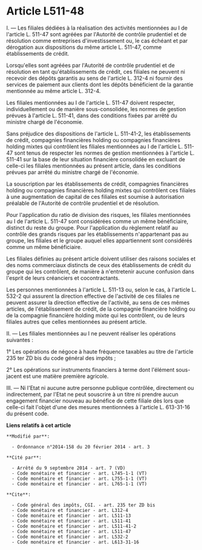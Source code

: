 # Article L511-48

I. ― Les filiales dédiées à la réalisation des activités mentionnées au I de l'article L. 511-47 sont agréées par l'Autorité
de contrôle prudentiel et de résolution comme entreprises d'investissement ou, le cas échéant et par dérogation aux
dispositions du même article L. 511-47, comme établissements de crédit. 

Lorsqu'elles sont agréées par l'Autorité de contrôle prudentiel et de résolution en tant qu'établissements de crédit, ces
filiales ne peuvent ni recevoir des dépôts garantis au sens de l'article L. 312-4 ni fournir des services de paiement aux
clients dont les dépôts bénéficient de la garantie mentionnée au même article L. 312-4. 

Les filiales mentionnées au I de l'article L. 511-47 doivent respecter, individuellement ou de manière sous-consolidée, les
normes de gestion prévues à l'article L. 511-41, dans des conditions fixées par arrêté du ministre chargé de l'économie. 

Sans préjudice des dispositions de l'article L. 511-41-2, les établissements de crédit, compagnies financières holding ou
compagnies financières holding mixtes qui contrôlent les filiales mentionnées au I de l'article L. 511-47 sont tenus de
respecter les normes de gestion mentionnées à l'article L. 511-41 sur la base de leur situation financière consolidée en
excluant de celle-ci les filiales mentionnées au présent article, dans les conditions prévues par arrêté du ministre chargé
de l'économie. 

La souscription par les établissements de crédit, compagnies financières holding ou compagnies financières holding mixtes qui
contrôlent ces filiales à une augmentation de capital de ces filiales est soumise à autorisation préalable de l'Autorité de
contrôle prudentiel et de résolution. 

Pour l'application du ratio de division des risques, les filiales mentionnées au I de l'article L. 511-47 sont considérées
comme un même bénéficiaire, distinct du reste du groupe. Pour l'application du règlement relatif au contrôle des grands
risques par les établissements n'appartenant pas au groupe, les filiales et le groupe auquel elles appartiennent sont
considérés comme un même bénéficiaire. 

Les filiales définies au présent article doivent utiliser des raisons sociales et des noms commerciaux distincts de ceux des
établissements de crédit du groupe qui les contrôlent, de manière à n'entretenir aucune confusion dans l'esprit de leurs
créanciers et cocontractants. 

Les personnes mentionnées à l'article L. 511-13 ou, selon le cas, à l'article L. 532-2 qui assurent la direction effective de
l'activité de ces filiales ne peuvent assurer la direction effective de l'activité, au sens de ces mêmes articles, de
l'établissement de crédit, de la compagnie financière holding ou de la compagnie financière holding mixte qui les contrôlent,
ou de leurs filiales autres que celles mentionnées au présent article. 

II. ― Les filiales mentionnées au I ne peuvent réaliser les opérations suivantes : 

1° Les opérations de négoce à haute fréquence taxables au titre de l'article 235 ter ZD bis du code général des impôts ; 

2° Les opérations sur instruments financiers à terme dont l'élément sous-jacent est une matière première agricole. 

III. ― Ni l'Etat ni aucune autre personne publique contrôlée, directement ou indirectement, par l'Etat ne peut souscrire à un
titre ni prendre aucun engagement financier nouveau au bénéfice de cette filiale dès lors que celle-ci fait l'objet d'une des
mesures mentionnées à l'article L. 613-31-16 du présent code.

**Liens relatifs à cet article**

	**Modifié par**:

	  - Ordonnance n°2014-158 du 20 février 2014 - art. 3

	**Cité par**:

	  - Arrêté du 9 septembre 2014 - art. 7 (VD)
	  - Code monétaire et financier - art. L745-1-1 (VT)
	  - Code monétaire et financier - art. L755-1-1 (VT)
	  - Code monétaire et financier - art. L765-1-1 (VT)

	**Cite**:

	  - Code général des impôts, CGI. - art. 235 ter ZD bis
	  - Code monétaire et financier - art. L312-4
	  - Code monétaire et financier - art. L511-13
	  - Code monétaire et financier - art. L511-41
	  - Code monétaire et financier - art. L511-41-2
	  - Code monétaire et financier - art. L511-47
	  - Code monétaire et financier - art. L532-2
	  - Code monétaire et financier - art. L613-31-16
